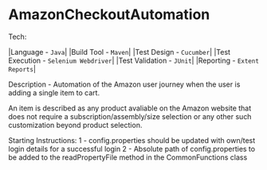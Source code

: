 # AmazonCheckoutAutomation

Tech:

|Language - `Java`|
|Build Tool - `Maven`|
|Test Design - `Cucumber`|
|Test Execution - `Selenium Webdriver`|
|Test Validation - `JUnit`|
|Reporting - `Extent Reports`|

Description - Automation of the Amazon user journey when the user is adding a single item to cart. 

An item is described as any product avaliable on the Amazon website that does not require a subscription/assembly/size selection or any other such customization beyond product selection.

Starting Instructions:
1 - config.properties should be updated with own/test login details for a successful login
2 - Absolute path of config.properties to be added to the readPropertyFile method in the CommonFunctions class
